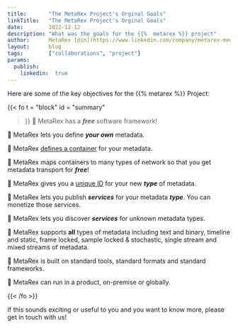 ```yaml
---
title:       "The MetaRex Project's Orginal Goals"
linkTitle:   "The MetaRex Project's Orginal Goals"
date:        2022-12-12
description: "What was the goals for the {{%  metarex %}} project"
author:      MetaRex [@in](https://www.linkedin.com/company/metarex-media)
layout:      blog
tags:        ["collaborations", "project"]
params:
  publish:
    linkedin:  true
---
```


Here are some of the key objectives for the {{%  metarex %}} Project:

{{< fo t = "block"
  id    = "summary"
>}}
🦖   MetaRex has a _**free**_ software framework! 

🦖   MetaRex lets you define **_your own_** metadata.

🦖   MetaRex [defines a container][2] for your metadata.

🦖   MetaRex maps containers to many types of network so that you get metadata transport for _**free**_!

🦖   MetaRex gives you a [unique ID][3] for your new **_type_** of metadata.

🦖   MetaRex lets you publish _**services**_ for your metadata _**type**_.  You can monetize those services.

🦖   MetaRex lets you discover _**services**_ for unknown metadata types.
 
🦖   MetaRex supports **all** types of metadata including text and binary, timeline and static, frame locked, sample locked & stochastic, single stream and mixed streams of metadata.

🦖   MetaRex is built on standard tools, standard formats and standard frameworks.

🦖   MetaRex can run in a product, on-premise or globally.

{{< /fo >}}


If this sounds exciting or useful to you and you want to know more, please get in touch with us! 

[0]: /blog/rnf-best-accelerator/index.md
[1]: https://github.com/metarex-media
[2]: https://github.com/metarex-media/mrx-container
[3]: https://metarex.media/ui/reg/
